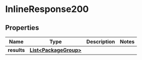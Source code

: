 
# InlineResponse200

## Properties
Name | Type | Description | Notes
------------ | ------------- | ------------- | -------------
**results** | [**List&lt;PackageGroup&gt;**](PackageGroup.md) |  | 



